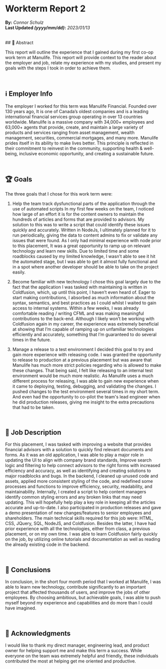 # Workterm Report 2
**By:** *Connor Schulz* <br>
**Last Updated *(yyyy/mm/dd)*:**   *2023/01/13*

<br>
## 📌 Abstract

This report will outline the experience that I gained during my first co-op work term at Manulife. This report will provide context to the reader about the employer and job, relate my experience with my studies, and present my goals with the steps I took in order to achieve them. 

<br>

## ℹ️ Employer Info

The employer I worked for this term was Manulife Financial. Founded over 130 years ago, It is one of Canada’s oldest companies and is a leading international financial services group operating in over 13 countries worldwide. 
Manulife is a massive company with 34,000+ employees and 63,000+ agents that provide, create, and maintain a large variety of products and services ranging from asset management, wealth management, securities, commercial mortgages, and many more. 
Manulife prides itself in its ability to make lives better. This principle is reflected in their commitment to reinvest in the community, supporting health & well-being, inclusive economic opportunity, and creating a sustainable future. 

<br>

## 🏆 Goals

The three goals that I chose for this work term were:

1. Help the team track dysfunctional parts of the application through the use of automated scripts
In my first few weeks on the team, I noticed how large of an effort it is for the content owners to maintain the hundreds of articles and forms that are provided to advisors. My solution to this was to write a script that could identify these issues quickly and accurately. Written in NodeJs, I ultimately planned for it to run periodically, giving the data to content admins to fix or validate any issues that were found. As I only had minimal experience with node prior to this placement, It was a great opportunity to ramp up on relevant technology and learn new skills. Due to limited time and some roadblocks caused by my limited knowledge, I wasn’t able to see it hit the automated stage, but I was able to get it almost fully functional and in a spot where another developer should be able to take on the project easily.

2. Become familiar with new technology
I chose this goal largely due to the fact that the application I was tasked with maintaining is written in Coldfusion, which, up until this point, I haven’t even heard of. Eager to start making contributions, I absorbed as much information about the syntax, semantics, and best practices as I could whilst I waited to gain access to internal systems. Within a few weeks, I was already comfortable reading / writing CFML and was making meaningful contributions to the back-end. Although I likely won’t be working with Coldfusion again in my career, the experience was extremely beneficial at showing that I’m capable of ramping up on unfamiliar technologies efficiently and accurately, something that I’m guaranteed to do several times in the future.  
   
3. Manage a release to a test environment
I decided this goal to try and gain more experience with releasing code. I was granted the opportunity to release to production at a previous placement but was aware that Manulife has much more strict policies regarding who is allowed to make these changes. That being said, I felt like releasing to an internal test environment would be much more realistic. As Manulife uses a much different process for releasing, I was able to gain new experience when it came to deploying, testing, debugging, and validating the changes. I pushed changes to the test environment several times in my short term. And even had the opportunity to co-pilot the team's lead engineer when he did production releases, giving me insight to the extra precautions that had to be taken.   

<br>

## 📃 Job Description

For this placement, I was tasked with improving a website that provides financial advisors with a solution to quickly find relevant documents and forms. 
As it was an old application, I was able to play a major role in updating the UI to align with company brand standards, Improve search logic and filtering to help connect advisors to the right forms with increased efficiency and accuracy, as well as identifying and creating solutions to major roadblocks and bugs. 
In the backend, I cleaned up unused code and assets, applied more consistent styling of the code, and redefined some processes and functions to improve efficiency, security, readability, and maintainability.
Internally, I created a script to help content managers identify common styling errors and any broken links that may need updating. This will hopefully help play a key role in keeping all the articles accurate and up-to-date.
I also participated in production releases and gave a demo presentation of new changes/features to senior employees and shareholders. 
The main technical skills required for this job were: HTML, CSS, JQuery, SQL, NodeJS, and Coldfusion. Besides the latter, I have had prior experience with all the technologies, either from class, a previous placement, or on my own time. I was able to learn Coldfusion fairly quickly on the job, by utilizing online tutorials and documentation as well as reading the already existing code in the backend. 

<br>

## 🏁 Conclusions

In conclusion, in the short four month period that I worked at Manulife, I was able to learn new technology, contribute significantly to an important project that affected thousands of users, and improve the jobs of other employees. By choosing ambitious, but achievable goals, I was able to push myself beyond my experience and capabilities and do more than I could have imagined. 

<br>

## 💌 Acknowledgments

I would like to thank my direct manager, engineering lead, and product owner for helping support me and make this term a success. While everyone on the team was extremely helpful and friendly, these individuals contributed the most at helping get me oriented and productive.
